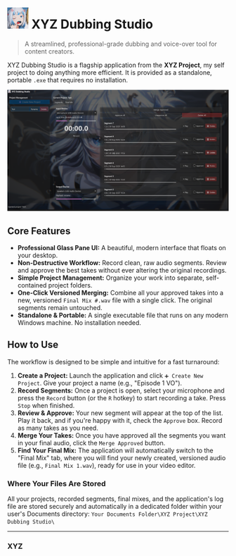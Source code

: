 # <img src="icon.png" width="48" alt="XYZ Dubbing Studio Icon"> XYZ Dubbing Studio

> A streamlined, professional-grade dubbing and voice-over tool for content creators.

XYZ Dubbing Studio is a flagship application from the **XYZ Project**, my self project to doing anything more efficient. It is provided as a standalone, portable `.exe` that requires no installation.

<p align="center">
  <img src="ss.png" alt="XYZ Dubbing Studio Screenshot" width="800">
</p>

## Core Features

*   **Professional Glass Pane UI:** A beautiful, modern interface that floats on your desktop.
*   **Non-Destructive Workflow:** Record clean, raw audio segments. Review and approve the best takes without ever altering the original recordings.
*   **Simple Project Management:** Organize your work into separate, self-contained project folders.
*   **One-Click Versioned Merging:** Combine all your approved takes into a new, versioned `Final Mix #.wav` file with a single click. The original segments remain untouched.
*   **Standalone & Portable:** A single executable file that runs on any modern Windows machine. No installation needed.

## How to Use

The workflow is designed to be simple and intuitive for a fast turnaround:

1.  **Create a Project:** Launch the application and click `➕ Create New Project`. Give your project a name (e.g., "Episode 1 VO").
2.  **Record Segments:** Once a project is open, select your microphone and press the `Record` button (or the `R` hotkey) to start recording a take. Press `Stop` when finished.
3.  **Review & Approve:** Your new segment will appear at the top of the list. Play it back, and if you're happy with it, check the `Approve` box. Record as many takes as you need.
4.  **Merge Your Takes:** Once you have approved all the segments you want in your final audio, click the `Merge Approved` button.
5.  **Find Your Final Mix:** The application will automatically switch to the "Final Mix" tab, where you will find your newly created, versioned audio file (e.g., `Final Mix 1.wav`), ready for use in your video editor.

### Where Your Files Are Stored

All your projects, recorded segments, final mixes, and the application's log file are stored securely and automatically in a dedicated folder within your user's Documents directory:
`Your Documents Folder\XYZ Project\XYZ Dubbing Studio\`

---

### XYZ
